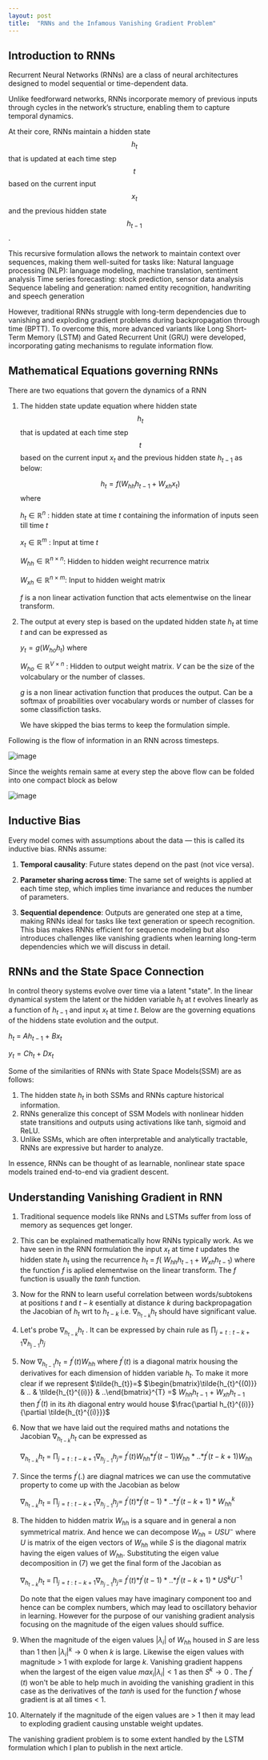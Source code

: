 ```yaml
---
layout: post
title:  "RNNs and the Infamous Vanishing Gradient Problem"
---
```

## Introduction to RNNs

Recurrent Neural Networks (RNNs) are a class of neural architectures designed to model sequential or time-dependent data. 

Unlike feedforward networks, RNNs incorporate memory of previous inputs through cycles in the network’s structure, enabling them to capture temporal dynamics.

At their core, RNNs maintain a hidden state $$h_t$$ that is updated at each time step $$t$$ based on the current input $$x_t$$ and the previous hidden state $$h_{t-1}$$. 

This recursive formulation allows the network to maintain context over sequences, making them well-suited for tasks like:
Natural language processing (NLP): language modeling, machine translation, sentiment analysis
Time series forecasting: stock prediction, sensor data analysis
Sequence labeling and generation: named entity recognition, handwriting and speech generation

However, traditional RNNs struggle with long-term dependencies due to vanishing and exploding gradient problems during backpropagation through time (BPTT). To overcome this, more advanced variants like Long Short-Term Memory (LSTM) and Gated Recurrent Unit (GRU) were developed, incorporating gating mechanisms to regulate information flow.



## Mathematical Equations governing RNNs
There are two equations that govern the dynamics of a RNN
1. The hidden state update equation where hidden state $$h_t$$ that is updated at each time step $$t$$ based on the current input $`x_t`$ and the previous hidden state $`h_{t-1}`$ as below:
   
   $$h_t = f(W_{hh}h_{t-1}  + W_{xh}x_{t})$$ where

   $`h_t \in \mathbb{R}^{n}`$ : hidden state at time $`t`$ containing the information of inputs seen till time $`t`$
   
   $`x_t \in \mathbb{R}^{m}`$ : Input at time $`t`$
   
   $`W_{hh} \in \mathbb{R}^{n \times n}`$: Hidden to hidden weight recurrence matrix

   $`W_{xh} \in \mathbb{R}^{n \times m}`$: Input to hidden  weight matrix

   $`f`$ is a non linear activation function that acts elementwise on the linear transform.

2. The output at every step is based on the updated hidden state $`h_t`$ at time $`t`$ and can be expressed as

   $`y_t = g(W_{ho}h_t)`$ where

   $`W_{ho} \in \mathbb{R}^{V \times n}`$ : Hidden to output weight matrix. $`V`$ can be the size of the volcabulary or the number of classes.

   $`g`$ is a non linear activation function that produces the output. Can be a softmax of proabilities over vocabulary words or number of classes for some classifiction tasks.

   We have skipped the bias terms to keep the formulation simple.

Following is the flow of information in an RNN across timesteps. 

![image](https://github.com/user-attachments/assets/0200331e-b026-483f-a3db-8c0dd657f835)

Since the weights remain same at every step the above flow can be folded into one compact block as below 

![image](https://github.com/user-attachments/assets/fbf972f8-e0bb-4594-928b-6adb7a65bfa1)




## Inductive Bias

Every model comes with assumptions about the data — this is called its inductive bias. RNNs assume:
1. $`\textbf{Temporal causality}`$: Future states depend on the past (not vice versa).

2. $`\textbf{Parameter sharing across time}`$: The same set of weights is applied at each time step, which implies time invariance and reduces the number of parameters.

3. $`\textbf{Sequential dependence}`$: Outputs are generated one step at a time, making RNNs ideal for tasks like text generation or speech recognition.
This bias makes RNNs efficient for sequence modeling but also introduces challenges like vanishing gradients when learning long-term dependencies which we will discuss in detail.

## RNNs and the State Space Connection
In control theory systems evolve over time via a latent "state". In the linear dynamical system the latent or the hidden variable $`h_t`$ at $`t`$ evolves linearly as a function of $`h_{t-1}`$ and input $`x_t`$ at time $`t`$. Below are the governing equations of the hiddens state evolution and the output.

$`h_t`$ = $`Ah_{t-1}`$  + $`Bx_{t}`$

$`y_t = Ch_{t} + Dx_t`$  

Some of the similarities of RNNs with State Space Models(SSM) are as follows:
1. The hidden state $`h_t`$  in both SSMs and RNNs capture historical information.
2. RNNs generalize this concept of SSM Models with nonlinear hidden state transitions and outputs using activations like tanh, sigmoid and ReLU.
3. Unlike SSMs, which are often interpretable and analytically tractable, RNNs are expressive but harder to analyze.

In essence, RNNs can be thought of as learnable, nonlinear state space models trained end-to-end via gradient descent.

## Understanding Vanishing Gradient in RNN

1. Traditional sequence models like RNNs and LSTMs suffer from loss of memory as sequences get longer.
2. This can be explained mathematically how RNNs typically work. As we have seen in the RNN formulation the input $`x_t`$ at time $`t`$ updates the hidden state $h_{t}$ using the  recurrence  $`h_t`$ = $`f(`$ $`W_{hh}`$$`h_{t-1}`$  + $`W_{xh}`$$`h_{t-1})`$ where the function $`f`$ is aplied elementwise on the linear transform. The $`f`$ function is usually the $`tanh`$ function.

3. Now for the RNN to learn useful correlation between words/subtokens at positions $`t`$ and $`t-k`$ esentially at distance $`k`$ during backpropagation the Jacobian of $`h_t`$ wrt to  $`h_{t-k}`$ i.e.  $`\nabla_{h_{t-k}} h_t`$ should have significant value.

4. Let's probe $`\nabla_{h_{t-k}} h_t`$ . It can be expressed by chain rule as   $`\prod_{j=t:t-k+1}\nabla_{h_{j-1}} h_j`$

5. Now $`\nabla_{h_{t-1}} h_t = f^{'}(t)W_{hh}`$ where $`f^{'}(t)`$ is a diagonal matrix housing the  derivatives for each dimension of hidden variable $`h_t`$. To make it more clear if we represent  $`\tilde{h_{t}}=`$ $`\begin{bmatrix}\tilde{h_{t}^{(0)}} & .. & \tilde{h_{t}^{(i)}} & ..\end{bmatrix}^{T} =`$   $`W_{hh}`$$`h_{t-1}`$  + $`W_{xh}`$$`h_{t-1}`$  then $`f^{'}(t)`$ in its $`i`$th diagonal entry would house $`\frac{\partial h_{t}^{(i)}}{\partial \tilde{h_{t}^{(i)}}}`$

6. Now that we have laid out the required maths and notations the  Jacobian $`\nabla_{h_{t-k}} h_t`$ can be expressed as
   
   $`\nabla_{h_{t-k}} h_t`$  = $`\prod_{j=t:t-k+1}\nabla_{h_{j-1}} h_j=`$ $`f^{'}(t)W_{hh}*`$$`f^{'}(t-1)W_{hh}*..*`$$`f^{'}(t-k+1)W_{hh}`$

7. Since the terms $`f^{'}(.)`$ are diagnal matrices we can use the commutative property to come up with the Jacobian as below

    $`\nabla_{h_{t-k}} h_t`$  = $`\prod_{j=t:t-k+1}\nabla_{h_{j-1}} h_j=`$ $`f^{'}(t)*`$$`f^{'}(t-1)*..*`$$`f^{'}(t-k+1)*W_{hh}^{k}`$

8. The hidden to hidden matrix $`W_{hh}`$ is a square and in general a non symmetrical matrix. And hence we can decompose
   $`W_{hh} = USU^{-}`$ where $`U`$ is matrix of the eigen vectors of $`W_{hh}`$ while $`S`$ is the diagonal matrix having the eigen values of $`W_{hh}`$. Substituting the eigen value decomposition in (7) we get the final form of the Jacobian as

   $`\nabla_{h_{t-k}} h_t`$  = $`\prod_{j=t:t-k+1}\nabla_{h_{j-1}} h_j=`$ $`f^{'}(t)*`$$`f^{'}(t-1)*..*`$$`f^{'}(t-k+1)*US^{k}U^{-1}`$

   Do note that the eigen values may have imaginary component too and hence can be complex numbers, which may lead to oscillatory behavior in learning. However for the purpose of our vanishing gradient analysis focusing on the magnitude of the eigen values should suffice.
   
10. When the magnitude of the eigen values $`|\lambda_{i}|`$ of $`W_{hh}`$ housed in $`S`$ are less than 1 then  $`|\lambda_{i}|^{k} \rightarrow 0 `$ when $`k`$ is large. Likewise the eigen values with magnitude > 1 with explode for large $`k`$. Vanishing gradient happens when the largest of the eigen value $`max_{i}|\lambda_{i}| < 1`$ as then $`S^{k} \rightarrow 0`$ . The $`f^{'}(t)`$ won't be able to help much in avoiding the vanishing gradient in this case as the derivatives of the $`tanh`$ is used for the function $`f`$  whose gradient is at all times < 1.

11. Alternately if the magnitude of the eigen values are > 1 then it may lead to exploding gradient causing unstable weight updates. 

The vanishing gradient problem is to some extent handled by the LSTM formulation which I plan to publish in the next article.   

